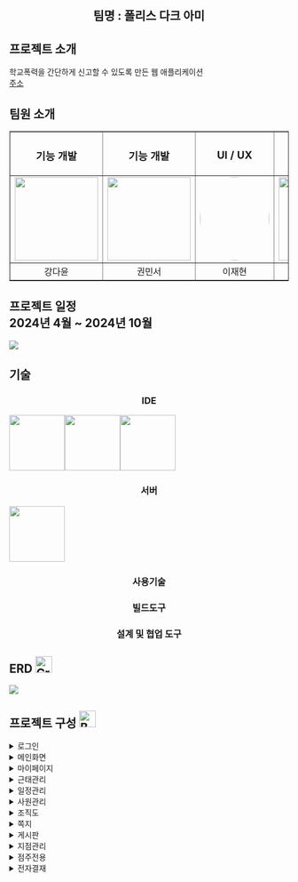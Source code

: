 <div align="center">
<h2>팀명 : 폴리스 다크 아미 </h2>
</div>

## 프로젝트 소개

학교폭력을 간단하게 신고할 수 있도록 만든 웹 애플리케이션 <br>
<a href="http://teacherdev09.kro.kr:9999/creativeschool">주소</a>


##  팀원 소개

<table border="1" style="border-collspace: collspace; margin: 0 auto; text-align: center;">
  <tr>
    <td><h3 style="text-align: center;">기능 개발</h3></td>
    <td><h3 style="text-align: center;">기능 개발</h3></td>
    <td><h3 style="text-align: center;">UI / UX</h3></td>
    <td><h3 style="text-align: center;">화면구현</h3></td>
    <td><h3 style="text-align: center;">기능 개발</h3></td>
  </tr>
  <tr>
    <td><img src="https://private-user-images.githubusercontent.com/148295633/305689724-5abe4eed-4059-4785-b9ca-634a615b0c4d.png?jwt=eyJhbGciOiJIUzI1NiIsInR5cCI6IkpXVCJ9.eyJpc3MiOiJnaXRodWIuY29tIiwiYXVkIjoicmF3LmdpdGh1YnVzZXJjb250ZW50LmNvbSIsImtleSI6ImtleTUiLCJleHAiOjE3MzQ3ODA4NjAsIm5iZiI6MTczNDc4MDU2MCwicGF0aCI6Ii8xNDgyOTU2MzMvMzA1Njg5NzI0LTVhYmU0ZWVkLTQwNTktNDc4NS1iOWNhLTYzNGE2MTViMGM0ZC5wbmc_WC1BbXotQWxnb3JpdGhtPUFXUzQtSE1BQy1TSEEyNTYmWC1BbXotQ3JlZGVudGlhbD1BS0lBVkNPRFlMU0E1M1BRSzRaQSUyRjIwMjQxMjIxJTJGdXMtZWFzdC0xJTJGczMlMkZhd3M0X3JlcXVlc3QmWC1BbXotRGF0ZT0yMDI0MTIyMVQxMTI5MjBaJlgtQW16LUV4cGlyZXM9MzAwJlgtQW16LVNpZ25hdHVyZT1iYTJmMDdkNmZjY2M1ZTU1MTIxZDVhOTZjMDFkODllZmJlMzY3NGViN2MxNTA5ZmVmNDVmMDQyOTc2OWQ5YTU2JlgtQW16LVNpZ25lZEhlYWRlcnM9aG9zdCJ9.lj1uHFRZwcRS8fR1_ZlfzLf4jvSlQge9AadgM15an7I" width="150" height="150"></td>
    <td><img src="https://dayoon07.github.io/static-page-test/img/mantoman.png" width="150" height="150"></td>
    <td><img src="https://dayoon07.github.io/static-page-test/img/jeh.png" style="border-radius: 100%;" width="125" height="150"></td>
    <td><img src="https://private-user-images.githubusercontent.com/148295633/305689714-bc69cf01-6cd1-4649-8e43-7a0fd9fe7c7d.png?jwt=eyJhbGciOiJIUzI1NiIsInR5cCI6IkpXVCJ9.eyJpc3MiOiJnaXRodWIuY29tIiwiYXVkIjoicmF3LmdpdGh1YnVzZXJjb250ZW50LmNvbSIsImtleSI6ImtleTUiLCJleHAiOjE3MzQ3Nzk4MzQsIm5iZiI6MTczNDc3OTUzNCwicGF0aCI6Ii8xNDgyOTU2MzMvMzA1Njg5NzE0LWJjNjljZjAxLTZjZDEtNDY0OS04ZTQzLTdhMGZkOWZlN2M3ZC5wbmc_WC1BbXotQWxnb3JpdGhtPUFXUzQtSE1BQy1TSEEyNTYmWC1BbXotQ3JlZGVudGlhbD1BS0lBVkNPRFlMU0E1M1BRSzRaQSUyRjIwMjQxMjIxJTJGdXMtZWFzdC0xJTJGczMlMkZhd3M0X3JlcXVlc3QmWC1BbXotRGF0ZT0yMDI0MTIyMVQxMTEyMTRaJlgtQW16LUV4cGlyZXM9MzAwJlgtQW16LVNpZ25hdHVyZT1mZGFmYzRjNzlmNTYwZTRjM2Q2ZTg4ZmM4YmY0OWE1ZDUyMmVkNmJmNjc1NTBiODA2ZWQ2NmZlMjdlMDgzN2JiJlgtQW16LVNpZ25lZEhlYWRlcnM9aG9zdCJ9.WP2_MFSHwW9F4AgQdHVJu_l5Neld1_Z_UybtueZlTjg" width="150" height="150"></td>
    <td><img src="https://private-user-images.githubusercontent.com/148295633/305689727-57f1c575-7ca3-4413-812a-9d0395ac68ce.png?jwt=eyJhbGciOiJIUzI1NiIsInR5cCI6IkpXVCJ9.eyJpc3MiOiJnaXRodWIuY29tIiwiYXVkIjoicmF3LmdpdGh1YnVzZXJjb250ZW50LmNvbSIsImtleSI6ImtleTUiLCJleHAiOjE3MzQ3ODA3NTYsIm5iZiI6MTczNDc4MDQ1NiwicGF0aCI6Ii8xNDgyOTU2MzMvMzA1Njg5NzI3LTU3ZjFjNTc1LTdjYTMtNDQxMy04MTJhLTlkMDM5NWFjNjhjZS5wbmc_WC1BbXotQWxnb3JpdGhtPUFXUzQtSE1BQy1TSEEyNTYmWC1BbXotQ3JlZGVudGlhbD1BS0lBVkNPRFlMU0E1M1BRSzRaQSUyRjIwMjQxMjIxJTJGdXMtZWFzdC0xJTJGczMlMkZhd3M0X3JlcXVlc3QmWC1BbXotRGF0ZT0yMDI0MTIyMVQxMTI3MzZaJlgtQW16LUV4cGlyZXM9MzAwJlgtQW16LVNpZ25hdHVyZT05YjAyMjE3NmU3ZTY1OGJjNDdhMjg5OTVhNzhiMDg5YzQ2MDdlOWM2MjZiOTE5OTRhODQ5YTIzNTU5N2I1ZDc2JlgtQW16LVNpZ25lZEhlYWRlcnM9aG9zdCJ9.rtTIZjgWvOlLOSJIOe5TmxOq4kXswme9aI_7w3QKnrs" width="150" height="150"></td>
  </tr>
  <tr>
    <td>강다윤</td>
    <td>권민서</td>
    <td>이재현</td>
    <td>우예진</td>
    <td>박은서</td>
  </tr>
</table>


##  프로젝트 일정 <br> 2024년 4월 ~ 2024년 10월

<div style="width: 100%; margin: 0 auto;">
  <img src="https://dayoon07.github.io/static-page-test/img/project.png">
</div>

##  기술

<div align="center">
  <h3 style="text-align: center">IDE</h3>
  <div style="margin: 0 auto;">
    <div style="display: flex; width: 100%; margin: 0 auto;">
      <img src="https://encrypted-tbn0.gstatic.com/images?q=tbn:ANd9GcRRtQyXi1necbFlJOetK3_3MHaLeHDGZ-C3pw&s" width="100" height="100">
      <img src="https://encrypted-tbn0.gstatic.com/images?q=tbn:ANd9GcT-3rWIKPntHjAWxdfD_TNkMVjE9PGasQcpbA&s" width="100" height="100">
      <img src="https://upload.wikimedia.org/wikipedia/commons/thumb/9/9a/Visual_Studio_Code_1.35_icon.svg/2048px-Visual_Studio_Code_1.35_icon.svg.png" width="100" height="100">
    </div>
  </div>
  
  <h3 style="text-align: center">서버</h3>
  <div style="display: flex; width: 100%; margin: 0 auto;">
    <img src="https://encrypted-tbn0.gstatic.com/images?q=tbn:ANd9GcRNWlT086JCifhpI148RuJIvNGjru2Ifk9b8A&s" width="100" height="100">
  </div>
  
  <h3 style="text-align: center">사용기술</h3>
  <h3 style="text-align: center">빌드도구</h3>
  <h3 style="text-align: center">설계 및 협업 도구</h3>
</div>

##  ERD <img src="https://raw.githubusercontent.com/Tarikul-Islam-Anik/Animated-Fluent-Emojis/master/Emojis/Objects/Crayon.png" alt="Crayon" width="30" height="30" />

<picture>
<img src="https://github.com/jjiyeong/-Saerok_final/assets/148295633/d796eb63-eac7-4761-abec-1c466401243a"/> 
</picture>

##  프로젝트 구성 <img src="https://raw.githubusercontent.com/Tarikul-Islam-Anik/Animated-Fluent-Emojis/master/Emojis/Objects/Bookmark%20Tabs.png" alt="Bookmark Tabs" width="30" height="30" />

<details>
<summary>로그인 </summary>

* ##### ID/PW기반 spring-security를 이용한 인증, 권한 설정
* ##### security remember-me를 사용하여 로그인 상태 유지 가능

</details>

<details>
<summary>메인화면 </summary>

* ##### 출/퇴근버튼, 게시판, 전자결재, 일정, 매출추이 그래프 화면에 출력
  
</details>

<details>
<summary>마이페이지</summary>

* ##### ajax 통신을 이용한 데이터 변경처리
* ##### 주소 API 사용하여 주소 출력

</details>

<details>
<summary>근태관리 <!--<img src="https://raw.githubusercontent.com/Tarikul-Islam-Anik/Animated-Fluent-Emojis/master/Emojis/Travel%20and%20places/Alarm%20Clock.png" alt="Alarm Clock" width="25" height="25" />-->
</summary>
  
* ##### 출/퇴근 버튼 누르면 화면에 시간 출력
* ##### 저장된 출/퇴근 시간 날짜별로 확인 가능
* ##### 하루 근무 누적 시간 계산

</details>

<details>
<summary>일정관리</summary>
  
* ##### 날짜를 누르면 개인/부서 일정 등록 가능
* ##### 개인/부서 일정 구분되어 출력
  
</details>

<details>
<summary>사원관리</summary>

* ##### 사원 등록
  * ###### 프로필 사진 업로드
  * ###### 사원 정보 입력 후 사원 등록 가능
* ##### 사원 조회
  * ###### 전체사원 정보 List로 출력
  * ###### 사원 정보 수정 화면 모달창으로 출력
* ##### 사원 수정
  * ###### 분기처리하여 script로 권한을 나누어 인사팀 부장에게만 수정 및 삭제버튼 출력
  * ###### ajax 사용하여 사원 정보 수정 및 삭제 구현
  
</details>

<details>
<summary>조직도</summary>

* ##### DB에 저장된 팀별 List 출력
  
</details>
  
<details>
<summary>쪽지</summary>
  
* ##### 쪽지 보내기
  * ###### 사용자가 key를 누를 때마다 keydown 이벤트를 감지하여 사원 조회 가능
  * ###### 쪽지 작성 시, 이를 서버 또는 데이터베이스에 전송
* ##### 받은 쪽지함 / 보낸 쪽지함
  * ###### 사용자가 전송 또는 수신한 쪽지들의 목록을 보여줌
  * ###### 쪽지의 발신자, 내용, 보낸 시간, 수신확인의 정보를 표시
* ##### 휴지통
  * ###### 사용자가 삭제한 쪽지 보관
  * ###### 필요한 경우, 휴지통을 비우거나 삭제된 쪽지를 복구하는 기능을 제공
</details>

<details>
<summary>게시판</summary>

* ##### 게시글 작성
  * ###### CKEditor를 사용하여 사용자가 게시글을 작성
  * ###### 게시글의 제목, 내용, 그림 등을 포함하여 원하는 형식으로 게시글을 작성 가능
  * ###### 필요한 경우, 게시글에 태그를 추가하거나 파일을 첨부할 수 있는 기능을 제공
  
* ##### 게시글 목록 조회
  * ###### 게시판에 작성된 게시글들의 목록을 표시
  * ###### 게시글의 제목, 작성자, 작성일 등의 정보를 표시하여 사용자가 쉽게 확인할 수 있도록 함

* ##### 게시글 삭제
  * ###### 게시판에 작성된 게시글을 삭제할 수 있는 기능을 제공
  * ###### 사용자가 게시글을 선택하고 삭제 버튼을 클릭하면 해당 게시글을 삭제할 수 있도록 함
</details>

<details>
  <summary>지점관리</summary>
  
* ##### 전 지점의 매출 확인 및 관리 가능
* ##### 매출현황
  * ###### 일/월/연간 매출 확인 가능
  * ###### 매출 추이를 그래프와 바 차트로 표현
  * ###### 월간 지점별 매출 비교/정렬 기능
* ##### 지점별매출
  * ###### 지점별 일/월/연간 매출 확인 가능
  * ###### 검색 및 정렬 기능 제공
  * ###### 지점별 일별 매출 확인 가능
* ##### 발주목록
  * ###### 발주 상태 확인 및 승인/반려 처리 가능
  * ###### 발주 승인 시 재고 증가 처리
* ##### 지점조회
  * ###### 지점 정보 확인 및 추가/수정/삭제 기능 제공
  
</details>

<details><summary>점주전용</summary>
  
* ##### 자신의 지점 매출 확인 및 관리 가능
* #####  매출관리
  * ###### 일/월간/연간 매출 확인 가능
  * ###### 카테고리별 매출 분석 차트 제공
  * ###### 일별 매출 확인 및 매출 등록 기능 제공
* #####  재고관리
  * ###### 재고 목록 확인 및 품목 검색 기능 제공
* #####  발주신청
  * ###### 발주 취소 기능 제공
  * ###### 본사 및 자신의 발주 목록에서 확인 가능
* #####  발주목록
  * ###### 발주 목록 및 상태 확인 가능
  * ###### 발주 취소 기능 제공
  
</details>

<details>
<summary>전자결재</summary>

* ##### 전체문서함
  * ###### 전체결재 문서, 결재진행중 문서, 결재완료 문서 메뉴로 나누어 출력
* ##### 내 문서함
  * ###### 내가 작성한 결재, 내가 결재할 문서, 결재 완료한 문서 리스트로 출력 및 진행 상태 확인 가능
* ##### 결재 양식
  * ###### 품의서, 휴가신청서, 지출결의서 양식 제공 및 등록 가능
* #####  결재선 등록 (승인자 추가)
* ##### 결재 진행
  * ###### 최초, 중간, 최종 승인자 순서로 결재 구현
  * ###### 승인 및 반려로 구분 (반려 사유 입력창 생성 후 처리 구현)
  
</details>

